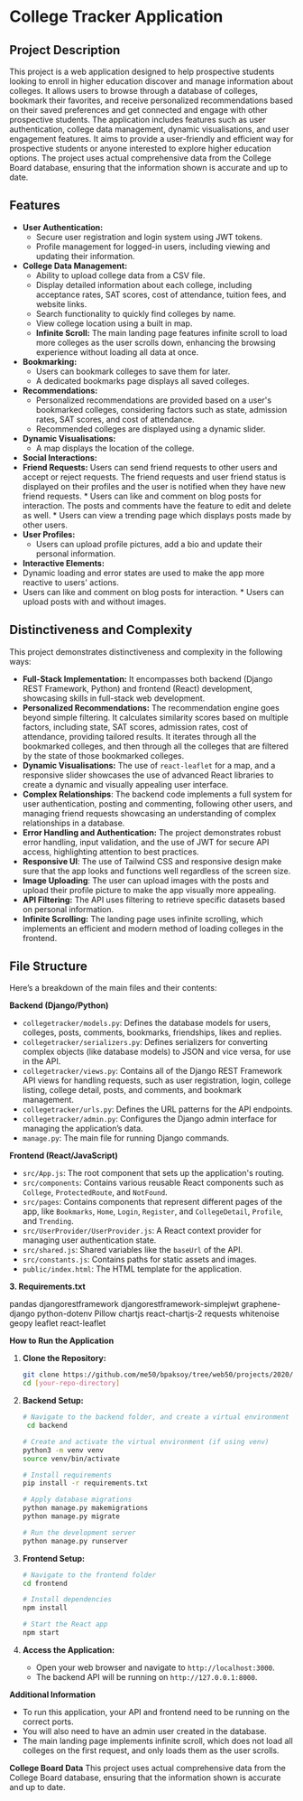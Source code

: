 # College Tracker Application

## Project Description

This project is a web application designed to help prospective students looking to enroll in higher education discover and manage information about colleges. It allows users to browse through a database of colleges, bookmark their favorites, and receive personalized recommendations based on their saved preferences and get connected and engage with other prospective students. The application includes features such as user authentication, college data management, dynamic visualisations, and user engagement features. It aims to provide a user-friendly and efficient way for prospective students or anyone interested to explore higher education options. The project uses actual comprehensive data from the College Board database, ensuring that the information shown is accurate and up to date.

## Features

*   **User Authentication:**
    *   Secure user registration and login system using JWT tokens.
    *   Profile management for logged-in users, including viewing and updating their information.
*   **College Data Management:**
    *   Ability to upload college data from a CSV file.
    *   Display detailed information about each college, including acceptance rates, SAT scores, cost of attendance, tuition fees, and website links.
    *   Search functionality to quickly find colleges by name.
    *   View college location using a built in map.
    *   **Infinite Scroll:** The main landing page features infinite scroll to load more colleges as the user scrolls down, enhancing the browsing experience without loading all data at once.
*   **Bookmarking:**
    *   Users can bookmark colleges to save them for later.
    *   A dedicated bookmarks page displays all saved colleges.
*   **Recommendations:**
    *   Personalized recommendations are provided based on a user's bookmarked colleges, considering factors such as state, admission rates, SAT scores, and cost of attendance.
    *   Recommended colleges are displayed using a dynamic slider.
*   **Dynamic Visualisations:**
    *  A map displays the location of the college.
*   **Social Interactions:**
   * **Friend Requests:** Users can send friend requests to other users and accept or reject requests. The friend requests and user friend status is displayed on their profiles and the user is notified when they have new friend requests.
    * Users can like and comment on blog posts for interaction. The posts and comments have the feature to edit and delete as well.
    * Users can view a trending page which displays posts made by other users.
*   **User Profiles:**
    * Users can upload profile pictures, add a bio and update their personal information.
*   **Interactive Elements:**
   * Dynamic loading and error states are used to make the app more reactive to users' actions.
   * Users can like and comment on blog posts for interaction.
    * Users can upload posts with and without images.

## Distinctiveness and Complexity

This project demonstrates distinctiveness and complexity in the following ways:

*   **Full-Stack Implementation:** It encompasses both backend (Django REST Framework, Python) and frontend (React) development, showcasing skills in full-stack web development.
*   **Personalized Recommendations:** The recommendation engine goes beyond simple filtering. It calculates similarity scores based on multiple factors, including state, SAT scores, admission rates, cost of attendance, providing tailored results. It iterates through all the bookmarked colleges, and then through all the colleges that are filtered by the state of those bookmarked colleges.
*   **Dynamic Visualisations:** The use of `react-leaflet` for a map, and a responsive slider showcases the use of advanced React libraries to create a dynamic and visually appealing user interface.
* **Complex Relationships**: The backend code implements a full system for user authentication, posting and commenting, following other users, and managing friend requests showcasing an understanding of complex relationships in a database.
*   **Error Handling and Authentication:** The project demonstrates robust error handling, input validation, and the use of JWT for secure API access, highlighting attention to best practices.
*   **Responsive UI**: The use of Tailwind CSS and responsive design make sure that the app looks and functions well regardless of the screen size.
*   **Image Uploading**: The user can upload images with the posts and upload their profile picture to make the app visually more appealing.
*   **API Filtering:** The API uses filtering to retrieve specific datasets based on personal information.
*   **Infinite Scrolling:** The landing page uses infinite scrolling, which implements an efficient and modern method of loading colleges in the frontend.

## File Structure

Here’s a breakdown of the main files and their contents:

**Backend (Django/Python)**
*   `collegetracker/models.py`: Defines the database models for users, colleges, posts, comments, bookmarks, friendships, likes and replies.
*   `collegetracker/serializers.py`: Defines serializers for converting complex objects (like database models) to JSON and vice versa, for use in the API.
*   `collegetracker/views.py`: Contains all of the Django REST Framework API views for handling requests, such as user registration, login, college listing, college detail, posts, and comments, and bookmark management.
*   `collegetracker/urls.py`: Defines the URL patterns for the API endpoints.
*   `collegetracker/admin.py`: Configures the Django admin interface for managing the application’s data.
*   `manage.py`: The main file for running Django commands.

**Frontend (React/JavaScript)**

*   `src/App.js`: The root component that sets up the application's routing.
*   `src/components`: Contains various reusable React components such as `College`, `ProtectedRoute`, and `NotFound`.
*   `src/pages`: Contains components that represent different pages of the app, like `Bookmarks`, `Home`, `Login`, `Register`, and `CollegeDetail`, `Profile`, and `Trending`.
*   `src/UserProvider/UserProvider.js`: A React context provider for managing user authentication state.
*  `src/shared.js`: Shared variables like the `baseUrl` of the API.
*   `src/constants.js`: Contains paths for static assets and images.
*   `public/index.html`: The HTML template for the application.

**3. Requirements.txt**

pandas
djangorestframework
djangorestframework-simplejwt
graphene-django
python-dotenv
Pillow
chartjs
react-chartjs-2
requests
whitenoise
geopy
leaflet
react-leaflet

**How to Run the Application**

1.  **Clone the Repository:**

    ```bash
    git clone https://github.com/me50/bpaksoy/tree/web50/projects/2020/x/capstone
    cd [your-repo-directory]
    ```

2.  **Backend Setup:**

    ```bash
    # Navigate to the backend folder, and create a virtual environment
     cd backend

    # Create and activate the virtual environment (if using venv)
    python3 -m venv venv
    source venv/bin/activate

    # Install requirements
    pip install -r requirements.txt

    # Apply database migrations
    python manage.py makemigrations
    python manage.py migrate

    # Run the development server
    python manage.py runserver
    ```

3.  **Frontend Setup:**

    ```bash
    # Navigate to the frontend folder
    cd frontend

    # Install dependencies
    npm install

    # Start the React app
    npm start
    ```

4.  **Access the Application:**
    *   Open your web browser and navigate to `http://localhost:3000`.
    *   The backend API will be running on `http://127.0.0.1:8000`.

**Additional Information**
* To run this application, your API and frontend need to be running on the correct ports.
* You will also need to have an admin user created in the database.
* The main landing page implements infinite scroll, which does not load all colleges on the first request, and only loads them as the user scrolls.

**College Board Data**
This project uses actual comprehensive data from the College Board database, ensuring that the information shown is accurate and up to date.